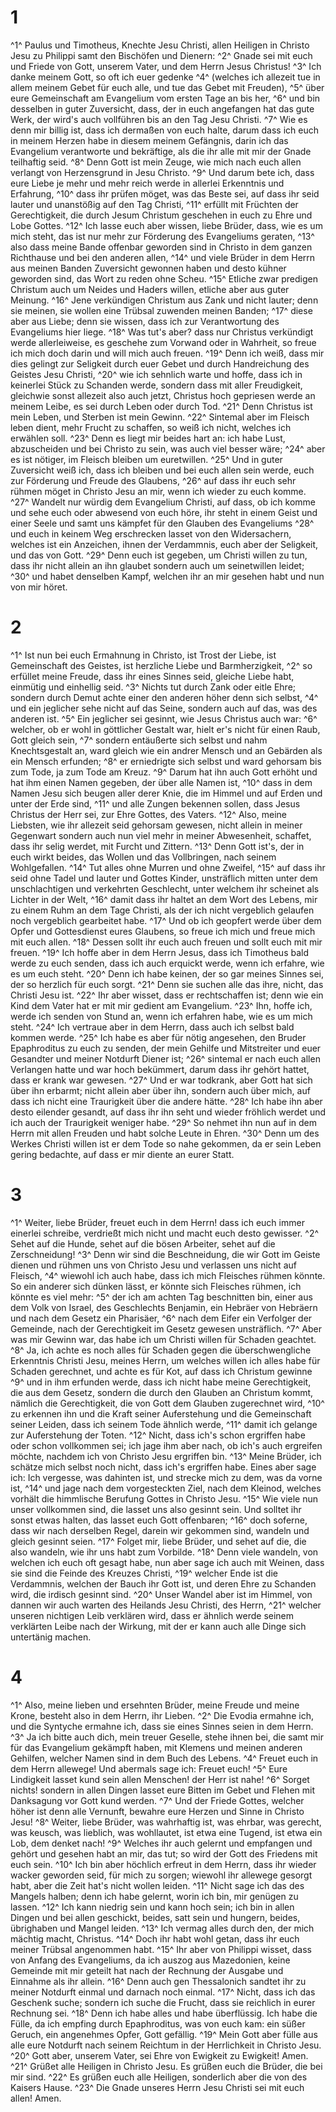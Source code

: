# 1
^1^ Paulus und Timotheus, Knechte Jesu Christi, allen Heiligen in Christo Jesu zu Philippi samt den Bischöfen und Dienern: ^2^ Gnade sei mit euch und Friede von Gott, unserem Vater, und dem Herrn Jesus Christus! ^3^ Ich danke meinem Gott, so oft ich euer gedenke ^4^ (welches ich allezeit tue in allem meinem Gebet für euch alle, und tue das Gebet mit Freuden), ^5^ über eure Gemeinschaft am Evangelium vom ersten Tage an bis her, ^6^ und bin desselben in guter Zuversicht, dass, der in euch angefangen hat das gute Werk, der wird's auch vollführen bis an den Tag Jesu Christi. ^7^ Wie es denn mir billig ist, dass ich dermaßen von euch halte, darum dass ich euch in meinem Herzen habe in diesem meinem Gefängnis, darin ich das Evangelium verantworte und bekräftige, als die ihr alle mit mir der Gnade teilhaftig seid. ^8^ Denn Gott ist mein Zeuge, wie mich nach euch allen verlangt von Herzensgrund in Jesu Christo. ^9^ Und darum bete ich, dass eure Liebe je mehr und mehr reich werde in allerlei Erkenntnis und Erfahrung, ^10^ dass ihr prüfen möget, was das Beste sei, auf dass ihr seid lauter und unanstößig auf den Tag Christi, ^11^ erfüllt mit Früchten der Gerechtigkeit, die durch Jesum Christum geschehen in euch zu Ehre und Lobe Gottes. ^12^ Ich lasse euch aber wissen, liebe Brüder, dass, wie es um mich steht, das ist nur mehr zur Förderung des Evangeliums geraten, ^13^ also dass meine Bande offenbar geworden sind in Christo in dem ganzen Richthause und bei den anderen allen, ^14^ und viele Brüder in dem Herrn aus meinen Banden Zuversicht gewonnen haben und desto kühner geworden sind, das Wort zu reden ohne Scheu. ^15^ Etliche zwar predigen Christum auch um Neides und Haders willen, etliche aber aus guter Meinung. ^16^ Jene verkündigen Christum aus Zank und nicht lauter; denn sie meinen, sie wollen eine Trübsal zuwenden meinen Banden; ^17^ diese aber aus Liebe; denn sie wissen, dass ich zur Verantwortung des Evangeliums hier liege. ^18^ Was tut's aber? dass nur Christus verkündigt werde allerleiweise, es geschehe zum Vorwand oder in Wahrheit, so freue ich mich doch darin und will mich auch freuen. ^19^ Denn ich weiß, dass mir dies gelingt zur Seligkeit durch euer Gebet und durch Handreichung des Geistes Jesu Christi, ^20^ wie ich sehnlich warte und hoffe, dass ich in keinerlei Stück zu Schanden werde, sondern dass mit aller Freudigkeit, gleichwie sonst allezeit also auch jetzt, Christus hoch gepriesen werde an meinem Leibe, es sei durch Leben oder durch Tod. ^21^ Denn Christus ist mein Leben, und Sterben ist mein Gewinn. ^22^ Sintemal aber im Fleisch leben dient, mehr Frucht zu schaffen, so weiß ich nicht, welches ich erwählen soll. ^23^ Denn es liegt mir beides hart an: ich habe Lust, abzuscheiden und bei Christo zu sein, was auch viel besser wäre; ^24^ aber es ist nötiger, im Fleisch bleiben um euretwillen. ^25^ Und in guter Zuversicht weiß ich, dass ich bleiben und bei euch allen sein werde, euch zur Förderung und Freude des Glaubens, ^26^ auf dass ihr euch sehr rühmen möget in Christo Jesu an mir, wenn ich wieder zu euch komme. ^27^ Wandelt nur würdig dem Evangelium Christi, auf dass, ob ich komme und sehe euch oder abwesend von euch höre, ihr steht in einem Geist und einer Seele und samt uns kämpfet für den Glauben des Evangeliums ^28^ und euch in keinem Weg erschrecken lasset von den Widersachern, welches ist ein Anzeichen, ihnen der Verdammnis, euch aber der Seligkeit, und das von Gott. ^29^ Denn euch ist gegeben, um Christi willen zu tun, dass ihr nicht allein an ihn glaubet sondern auch um seinetwillen leidet; ^30^ und habet denselben Kampf, welchen ihr an mir gesehen habt und nun von mir höret.

# 2
^1^ Ist nun bei euch Ermahnung in Christo, ist Trost der Liebe, ist Gemeinschaft des Geistes, ist herzliche Liebe und Barmherzigkeit, ^2^ so erfüllet meine Freude, dass ihr eines Sinnes seid, gleiche Liebe habt, einmütig und einhellig seid. ^3^ Nichts tut durch Zank oder eitle Ehre; sondern durch Demut achte einer den anderen höher denn sich selbst, ^4^ und ein jeglicher sehe nicht auf das Seine, sondern auch auf das, was des anderen ist. ^5^ Ein jeglicher sei gesinnt, wie Jesus Christus auch war: ^6^ welcher, ob er wohl in göttlicher Gestalt war, hielt er's nicht für einen Raub, Gott gleich sein, ^7^ sondern entäußerte sich selbst und nahm Knechtsgestalt an, ward gleich wie ein andrer Mensch und an Gebärden als ein Mensch erfunden; ^8^ er erniedrigte sich selbst und ward gehorsam bis zum Tode, ja zum Tode am Kreuz. ^9^ Darum hat ihn auch Gott erhöht und hat ihm einen Namen gegeben, der über alle Namen ist, ^10^ dass in dem Namen Jesu sich beugen aller derer Knie, die im Himmel und auf Erden und unter der Erde sind, ^11^ und alle Zungen bekennen sollen, dass Jesus Christus der Herr sei, zur Ehre Gottes, des Vaters. ^12^ Also, meine Liebsten, wie ihr allezeit seid gehorsam gewesen, nicht allein in meiner Gegenwart sondern auch nun viel mehr in meiner Abwesenheit, schaffet, dass ihr selig werdet, mit Furcht und Zittern. ^13^ Denn Gott ist's, der in euch wirkt beides, das Wollen und das Vollbringen, nach seinem Wohlgefallen. ^14^ Tut alles ohne Murren und ohne Zweifel, ^15^ auf dass ihr seid ohne Tadel und lauter und Gottes Kinder, unsträflich mitten unter dem unschlachtigen und verkehrten Geschlecht, unter welchem ihr scheinet als Lichter in der Welt, ^16^ damit dass ihr haltet an dem Wort des Lebens, mir zu einem Ruhm an dem Tage Christi, als der ich nicht vergeblich gelaufen noch vergeblich gearbeitet habe. ^17^ Und ob ich geopfert werde über dem Opfer und Gottesdienst eures Glaubens, so freue ich mich und freue mich mit euch allen. ^18^ Dessen sollt ihr euch auch freuen und sollt euch mit mir freuen. ^19^ Ich hoffe aber in dem Herrn Jesus, dass ich Timotheus bald werde zu euch senden, dass ich auch erquickt werde, wenn ich erfahre, wie es um euch steht. ^20^ Denn ich habe keinen, der so gar meines Sinnes sei, der so herzlich für euch sorgt. ^21^ Denn sie suchen alle das ihre, nicht, das Christi Jesu ist. ^22^ Ihr aber wisset, dass er rechtschaffen ist; denn wie ein Kind dem Vater hat er mit mir gedient am Evangelium. ^23^ Ihn, hoffe ich, werde ich senden von Stund an, wenn ich erfahren habe, wie es um mich steht. ^24^ Ich vertraue aber in dem Herrn, dass auch ich selbst bald kommen werde. ^25^ Ich habe es aber für nötig angesehen, den Bruder Epaphroditus zu euch zu senden, der mein Gehilfe und Mitstreiter und euer Gesandter und meiner Notdurft Diener ist; ^26^ sintemal er nach euch allen Verlangen hatte und war hoch bekümmert, darum dass ihr gehört hattet, dass er krank war gewesen. ^27^ Und er war todkrank, aber Gott hat sich über ihn erbarmt; nicht allein aber über ihn, sondern auch über mich, auf dass ich nicht eine Traurigkeit über die andere hätte. ^28^ Ich habe ihn aber desto eilender gesandt, auf dass ihr ihn seht und wieder fröhlich werdet und ich auch der Traurigkeit weniger habe. ^29^ So nehmet ihn nun auf in dem Herrn mit allen Freuden und habt solche Leute in Ehren. ^30^ Denn um des Werkes Christi willen ist er dem Tode so nahe gekommen, da er sein Leben gering bedachte, auf dass er mir diente an eurer Statt.

# 3
^1^ Weiter, liebe Brüder, freuet euch in dem Herrn! dass ich euch immer einerlei schreibe, verdrießt mich nicht und macht euch desto gewisser. ^2^ Sehet auf die Hunde, sehet auf die bösen Arbeiter, sehet auf die Zerschneidung! ^3^ Denn wir sind die Beschneidung, die wir Gott im Geiste dienen und rühmen uns von Christo Jesu und verlassen uns nicht auf Fleisch, ^4^ wiewohl ich auch habe, dass ich mich Fleisches rühmen könnte. So ein anderer sich dünken lässt, er könnte sich Fleisches rühmen, ich könnte es viel mehr: ^5^ der ich am achten Tag beschnitten bin, einer aus dem Volk von Israel, des Geschlechts Benjamin, ein Hebräer von Hebräern und nach dem Gesetz ein Pharisäer, ^6^ nach dem Eifer ein Verfolger der Gemeinde, nach der Gerechtigkeit im Gesetz gewesen unsträflich. ^7^ Aber was mir Gewinn war, das habe ich um Christi willen für Schaden geachtet. ^8^ Ja, ich achte es noch alles für Schaden gegen die überschwengliche Erkenntnis Christi Jesu, meines Herrn, um welches willen ich alles habe für Schaden gerechnet, und achte es für Kot, auf dass ich Christum gewinne ^9^ und in ihm erfunden werde, dass ich nicht habe meine Gerechtigkeit, die aus dem Gesetz, sondern die durch den Glauben an Christum kommt, nämlich die Gerechtigkeit, die von Gott dem Glauben zugerechnet wird, ^10^ zu erkennen ihn und die Kraft seiner Auferstehung und die Gemeinschaft seiner Leiden, dass ich seinem Tode ähnlich werde, ^11^ damit ich gelange zur Auferstehung der Toten. ^12^ Nicht, dass ich's schon ergriffen habe oder schon vollkommen sei; ich jage ihm aber nach, ob ich's auch ergreifen möchte, nachdem ich von Christo Jesu ergriffen bin. ^13^ Meine Brüder, ich schätze mich selbst noch nicht, dass ich's ergriffen habe. Eines aber sage ich: Ich vergesse, was dahinten ist, und strecke mich zu dem, was da vorne ist, ^14^ und jage nach dem vorgesteckten Ziel, nach dem Kleinod, welches vorhält die himmlische Berufung Gottes in Christo Jesu. ^15^ Wie viele nun unser vollkommen sind, die lasset uns also gesinnt sein. Und solltet ihr sonst etwas halten, das lasset euch Gott offenbaren; ^16^ doch soferne, dass wir nach derselben Regel, darein wir gekommen sind, wandeln und gleich gesinnt seien. ^17^ Folget mir, liebe Brüder, und sehet auf die, die also wandeln, wie ihr uns habt zum Vorbilde. ^18^ Denn viele wandeln, von welchen ich euch oft gesagt habe, nun aber sage ich auch mit Weinen, dass sie sind die Feinde des Kreuzes Christi, ^19^ welcher Ende ist die Verdammnis, welchen der Bauch ihr Gott ist, und deren Ehre zu Schanden wird, die irdisch gesinnt sind. ^20^ Unser Wandel aber ist im Himmel, von dannen wir auch warten des Heilands Jesu Christi, des Herrn, ^21^ welcher unseren nichtigen Leib verklären wird, dass er ähnlich werde seinem verklärten Leibe nach der Wirkung, mit der er kann auch alle Dinge sich untertänig machen.

# 4
^1^ Also, meine lieben und ersehnten Brüder, meine Freude und meine Krone, besteht also in dem Herrn, ihr Lieben. ^2^ Die Evodia ermahne ich, und die Syntyche ermahne ich, dass sie eines Sinnes seien in dem Herrn. ^3^ Ja ich bitte auch dich, mein treuer Geselle, stehe ihnen bei, die samt mir für das Evangelium gekämpft haben, mit Klemens und meinen anderen Gehilfen, welcher Namen sind in dem Buch des Lebens. ^4^ Freuet euch in dem Herrn allewege! Und abermals sage ich: Freuet euch! ^5^ Eure Lindigkeit lasset kund sein allen Menschen! der Herr ist nahe! ^6^ Sorget nichts! sondern in allen Dingen lasset eure Bitten im Gebet und Flehen mit Danksagung vor Gott kund werden. ^7^ Und der Friede Gottes, welcher höher ist denn alle Vernunft, bewahre eure Herzen und Sinne in Christo Jesu! ^8^ Weiter, liebe Brüder, was wahrhaftig ist, was ehrbar, was gerecht, was keusch, was lieblich, was wohllautet, ist etwa eine Tugend, ist etwa ein Lob, dem denket nach! ^9^ Welches ihr auch gelernt und empfangen und gehört und gesehen habt an mir, das tut; so wird der Gott des Friedens mit euch sein. ^10^ Ich bin aber höchlich erfreut in dem Herrn, dass ihr wieder wacker geworden seid, für mich zu sorgen; wiewohl ihr allewege gesorgt habt, aber die Zeit hat's nicht wollen leiden. ^11^ Nicht sage ich das des Mangels halben; denn ich habe gelernt, worin ich bin, mir genügen zu lassen. ^12^ Ich kann niedrig sein und kann hoch sein; ich bin in allen Dingen und bei allen geschickt, beides, satt sein und hungern, beides, übrighaben und Mangel leiden. ^13^ Ich vermag alles durch den, der mich mächtig macht, Christus. ^14^ Doch ihr habt wohl getan, dass ihr euch meiner Trübsal angenommen habt. ^15^ Ihr aber von Philippi wisset, dass von Anfang des Evangeliums, da ich auszog aus Mazedonien, keine Gemeinde mit mir geteilt hat nach der Rechnung der Ausgabe und Einnahme als ihr allein. ^16^ Denn auch gen Thessalonich sandtet ihr zu meiner Notdurft einmal und darnach noch einmal. ^17^ Nicht, dass ich das Geschenk suche; sondern ich suche die Frucht, dass sie reichlich in eurer Rechnung sei. ^18^ Denn ich habe alles und habe überflüssig. Ich habe die Fülle, da ich empfing durch Epaphroditus, was von euch kam: ein süßer Geruch, ein angenehmes Opfer, Gott gefällig. ^19^ Mein Gott aber fülle aus alle eure Notdurft nach seinem Reichtum in der Herrlichkeit in Christo Jesu. ^20^ Gott aber, unserem Vater, sei Ehre von Ewigkeit zu Ewigkeit! Amen. ^21^ Grüßet alle Heiligen in Christo Jesu. Es grüßen euch die Brüder, die bei mir sind. ^22^ Es grüßen euch alle Heiligen, sonderlich aber die von des Kaisers Hause. ^23^ Die Gnade unseres Herrn Jesu Christi sei mit euch allen! Amen.